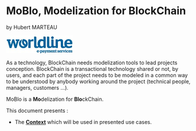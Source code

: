 # MoBlo, Modelization for BlockChain

by Hubert MARTEAU

[![](/assets/WorldLine-Logo-petit.jpg)](http://worldline.com)

As a technology, BlockChain needs modelization tools to lead projects conception. BlockChain is a transactional technology shared or not, by users, and each part of the project needs to be modeled in a common way to be understood by anybody working around the project \(technical people, managers, customers …\).

MoBlo is a **Mo**delization for **Blo**ckChain.

This document presents :

* The [**Context**](/context.md) which will be used in presented use cases.



